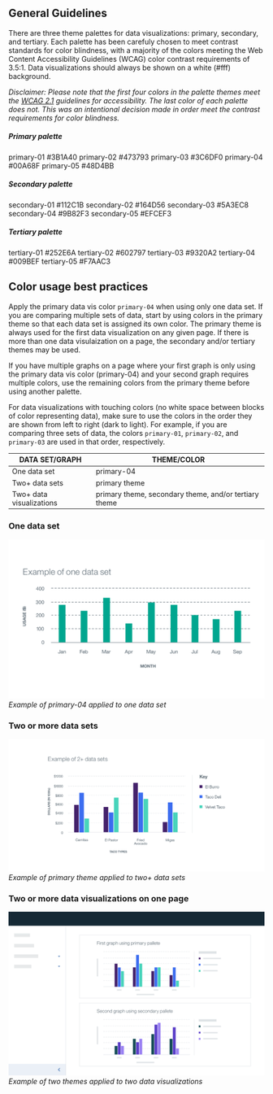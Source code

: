 ## General Guidelines

There are three theme palettes for data visualizations: primary, secondary, and tertiary. Each palette has been carefuly chosen to meet contrast standards for color blindness, with a majority of the colors meeting the Web Content Accessibility Guidelines (WCAG) color contrast requirements of 3.5:1. Data visualizations should always be shown on a white (#fff) background.


_Disclaimer: Please note that the first four colors in the palette themes meet the [WCAG 2.1](https://www.w3.org/TR/WCAG21/#sotd) guidelines for accessibility. The last color of each palette does not. This was an intentional decision made in order meet the contrast requirements for color blindness._


<!-- The hover-able palettes go here and are split into the following three sections -->

##### Primary palette
primary-01  #3B1A40
primary-02  #473793
primary-03  #3C6DF0
primary-04  #00A68F
primary-05  #48D4BB

##### Secondary palette
secondary-01  #112C1B
secondary-02  #164D56
secondary-03  #5A3EC8
secondary-04  #9B82F3
secondary-05  #EFCEF3

##### Tertiary palette
tertiary-01  #252E6A
tertiary-02  #602797
tertiary-03  #9320A2
tertiary-04  #009BEF
tertiary-05  #F7AAC3

## Color usage best practices

Apply the primary data vis color `primary-04` when using only one data set. If you are comparing multiple sets of data, start by using colors in the primary theme so that each data set is assigned its own color. The primary theme is always used for the first data visualization on any given page. If there is more than one data visulaization on a page, the secondary and/or tertiary themes may be used.

If you have multiple graphs on a page where your first graph is only using the primary data vis color (primary-04) and your second graph requires multiple colors, use the remaining colors from the primary theme before using another palette.

For data visualizations with touching colors (no white space between blocks of color representing data), make sure to use the colors in the order they are shown from left to right (dark to light). For example, if you are comparing three sets of data, the colors `primary-01`, `primary-02`, and `primary-03` are used in that order, respectively.

| DATA SET/GRAPH           | THEME/COLOR     |
|--------------------------|-----------------|
| One data set             | primary-04      |
| Two+ data sets           | primary theme   |
| Two+ data visualizations | primary theme, secondary theme, and/or tertiary theme |


### One data set

![Example of primary-04 applied to one data set](images/colors-1.png)
_Example of primary-04 applied to one data set_

### Two or more data sets

![Example of primary theme applied to two+ data sets](images/colors-2.png)
_Example of primary theme applied to two+ data sets_

### Two or more data visualizations on one page

![Example of two themes applied to two data visualizations](images/colors-3.png)
_Example of two themes applied to two data visualizations_

